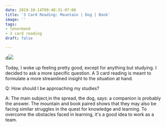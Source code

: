 ```yaml
---
date: 2019-10-14T09:40:31-07:00
title: '3 Card Reading: Mountain | Dog | Book'
image: ''
tags:
- lenormand
- 3 card reading
draft: false

---
```

d![](/images/20191014_093907.jpg)

Today, I woke up feeling pretty good, except for anything but studying. I decided to ask a more specific question. A 3 card reading is meant to formulate a more streamlined insight to the situation at hand.

Q: How should I be approaching my studies? 

A: The main subject,in the spread, the dog, says: a companion is probably the answer. The mountain and book paired shows that they may also be facing similar struggles in the quest for knowledge and learning. To overcome the obstacles faced in learning, it's a good idea to work as a team.